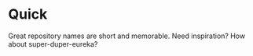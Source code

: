 # Quick
Great repository names are short and memorable. Need inspiration? How about super-duper-eureka?
